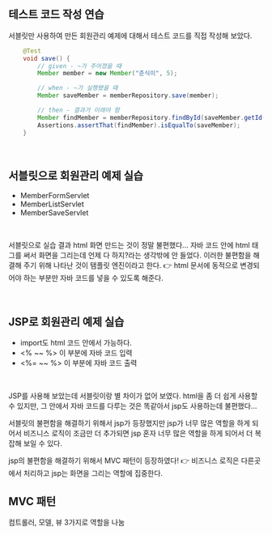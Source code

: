 ## 테스트 코드 작성 연습

서블릿만 사용하여 만든 회원관리 예제에 대해서 테스트 코드를 직접 작성해 보았다.

```java
    @Test
    void save() {
        // given - ~가 주어졌을 때
        Member member = new Member("춘식이", 5);

        // when - ~가 실행됐을 때
        Member saveMember = memberRepository.save(member);

        // then - 결과가 이래야 함
        Member findMember = memberRepository.findById(saveMember.getId());
        Assertions.assertThat(findMember).isEqualTo(saveMember);
    }
```
<br>

## 서블릿으로 회원관리 예제 실습

- MemberFormServlet
- MemberListServlet
- MemberSaveServlet

<br>

서블릿으로 실습 결과 html 화면 만드는 것이 정말 불편했다... 자바 코드 안에 html 태그를 써서 화면을 그리는데 언제 다 하지?라는 생각밖에 안 들었다.
이러한 불편함을 해결해 주기 위해 나타난 것이 탬플릿 엔진이라고 한다. 👉 html 문서에 동적으로 변경되어야 하는 부분만 자바 코드를 넣을 수 있도록 해준다.

<br>

## JSP로 회원관리 예제 실습
- import도 html 코드 안에서 가능하다.
- <% ~~ %> 이 부분에 자바 코드 입력
- <%= ~~ %> 이 부분에 자바 코드 출력

<br>

JSP를 사용해 보았는데 서블릿이랑 별 차이가 없어 보였다. html을 좀 더 쉽게 사용할 수 있지만, 그 안에서 자바 코드를 다루는 것은 똑같아서 jsp도 사용하는데 불편했다... 


서블릿의 불편함을 해결하기 위해서 jsp가 등장했지만 jsp가 너무 많은 역할을 하게 되어서 비즈니스 로직이 조금만 더 추가되면 jsp 혼자 너무 많은 역할을 하게 되어서 더 복잡해 보일 수 있다.


jsp의 불편함을 해결하기 위해서 MVC 패턴이 등장하였다! 👉 비즈니스 로직은 다른곳에서 처리하고 jsp는 화면을 그리는 역할에 집중한다.


## MVC 패턴
컴트롤러, 모델, 뷰 3가지로 역할을 나눔

